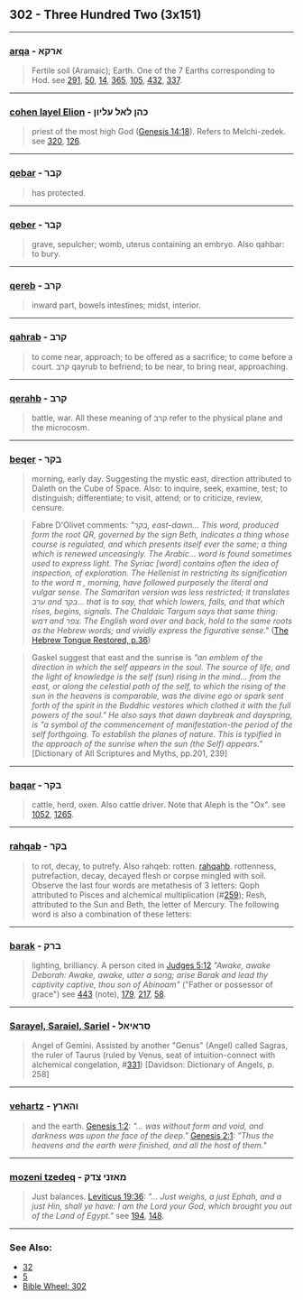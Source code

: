 ## 302 - Three Hundred Two (3x151)

---

### [arqa](/keys/ARQA) - ארקא
> Fertile soil (Aramaic); Earth. One of the 7 Earths corresponding to Hod. see [291](291), [50](50), [14](14), [365](365), [105](105), [432](432), [337](337).

---

### [cohen layel Elion](/keys/KHN.LAL.OLIVN) - כהן לאל עליון
> priest of the most high God ([Genesis 14:18](http://biblehub.com/genesis/14-18.htm)). Refers to Melchi-zedek. see [320](320), [126](126).

---

### [qebar](/keys/QBR) - קבר
> has protected.

---

### [qeber](/keys/QBR) - קבר
> grave, sepulcher; womb, uterus containing an embryo. Also qahbar: to bury.

---

### [qereb](/keys/QRB) - קרב
> inward part, bowels intestines; midst, interior.

---

### [qahrab](/keys/QRB) - קרב
> to come near, approach; to be offered as a sacrifice; to come before a court. קרב  qayrub to befriend; to be near, to bring near, approaching.

---

### [qerahb](/keys/QRB) - קרב
> battle, war. All these meaning of קרב refer to the physical plane and the microcosm.

---

### [beqer](/keys/BQR) - בקר
> morning, early day. Suggesting the mystic east, direction attributed to Daleth on the Cube of Space. Also: to inquire, seek, examine, test; to distinguish; differentiate; to visit, attend; or to criticize, review, censure.

> Fabre D'Olivet comments: *"בקר, east-dawn... This word, produced form the root QR, governed by the sign Beth, indicates a thing whose course is regulated, and which presents itself ever the same; a thing which is renewed unceasingly. The Arabic... word is found sometimes used to express light. The Syriac [word] contains often the idea of inspection, of exploration. The Hellenist in restricting its signification to the word π , morning, have followed purposely the literal and vulgar sense. The Samaritan version was less restricted; it translates ערב and בקר... that is to say, that which lowers, falls, and that which rises, begins, signals. The Chaldaic Targum says that same thing: דמש and צפר. The English word over and back, hold to the same roots as the Hebrew words; and vividly express the figurative sense."* ([The Hebrew Tongue Restored, p.36](https://archive.org/stream/hebraictongueres00fabriala#page/36/mode/2up))

> Gaskel suggest that east and the sunrise is *"an emblem of the direction in which the self appears in the soul. The source of life, and the light of knowledge is the self (sun) rising in the mind... from the east, or along the celestial path of the self, to which the rising of the sun in the heavens is comparable, was the divine ego or spark sent forth of the spirit in the Buddhic vestores which clothed it with the full powers of the soul." He also says that dawn daybreak and dayspring, is "a symbol of the commencement of manifestation-the period of the self forthgoing. To establish the planes of nature. This is typified in the approach of the sunrise when the sun (the Self) appears."* [Dictionary of All Scriptures and Myths, pp.201, 239]

---

### [baqar](/keys/BQR) - בקר
> cattle, herd, oxen. Also cattle driver. Note that Aleph is the "Ox". see [1052](1052), [1265](1265).

---

### [rahqab](/keys/RQB) - בקר
> to rot, decay, to putrefy. Also rahqeb: rotten. [rahqahb](/keys/RQB). rottenness, putrefaction, decay, decayed flesh or corpse mingled with soil. Observe the last four words are metathesis of 3 letters: Qoph attributed to Pisces and alchemical multiplication (#[259](259)); Resh, attributed to the Sun and Beth, the letter of Mercury. The following word is also a combination of these letters:

---

### [barak](/keys/BRQ) - ברק
> lighting, brilliancy. A person cited in [Judges 5:12](http://biblehub.com/judges/5-12.htm) *"Awake, awake Deborah: Awake, awake, utter a song; arise Barak and lead thy captivity captive, thou son of Abinoam"* ("Father or possessor of grace") see [443](443) (note), [179](179), [217](217), [58](58).

---

### [Sarayel, Saraiel, Sariel](/keys/SRAIAL) - סראיאל
> Angel of Gemini. Assisted by another "Genus" (Angel) called Sagras, the ruler of Taurus (ruled by Venus, seat of intuition-connect with alchemical congelation, #[331](331)) [Davidson: Dictionary of Angels, p. 258]

---

### [vehartz](/keys/VHARTz) - והארץ
> and the earth. [Genesis 1:2](http://biblehub.com/genesis/1-2.htm): *"... was without form and void, and darkness was upon the face of the deep."* [Genesis 2:1](https://biblehub.com/genesis/2-1.htm): *"Thus the heavens and the earth were finished, and all the host of them."*

---

### [mozeni tzedeq](/keys/MAZNI.TzDQ) - מאזני צדק
> Just balances. [Leviticus 19:36](http://biblehub.com/leviticus/19-36.htm): *"... Just weighs, a just Ephah, and a just Hin, shall ye have: I am the Lord your God, which brought you out of the Land of Egypt."* see [194](194), [148](148).

---

### See Also:

- [32](32)
- [5](5)
- [Bible Wheel: 302](https://www.biblewheel.com//GR/GR_Database.php?SearchBy_Gematria=302)
